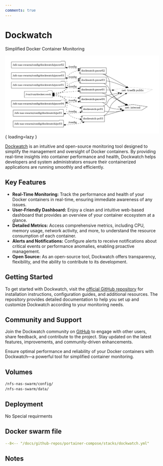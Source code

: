 ```yaml
---
comments: true
---
```


# Dockwatch

Simplified Docker Container Monitoring

![dockwatch diagram](../assets/diagrams/dockwatch.png){ loading=lazy }

[Dockwatch](https://github.com/sourcefuse/dockwatch) is an intuitive and open-source monitoring tool designed to simplify the management and oversight of Docker containers. By providing real-time insights into container performance and health, Dockwatch helps developers and system administrators ensure their containerized applications are running smoothly and efficiently.

## Key Features

- **Real-Time Monitoring:** Track the performance and health of your Docker containers in real-time, ensuring immediate awareness of any issues.
- **User-Friendly Dashboard:** Enjoy a clean and intuitive web-based dashboard that provides an overview of your container ecosystem at a glance.
- **Detailed Metrics:** Access comprehensive metrics, including CPU, memory usage, network activity, and more, to understand the resource consumption of each container.
- **Alerts and Notifications:** Configure alerts to receive notifications about critical events or performance anomalies, enabling proactive management.
- **Open Source:** As an open-source tool, Dockwatch offers transparency, flexibility, and the ability to contribute to its development.

## Getting Started

To get started with Dockwatch, visit the [official GitHub repository](https://github.com/sourcefuse/dockwatch) for installation instructions, configuration guides, and additional resources. The repository provides detailed documentation to help you set up and customize Dockwatch according to your monitoring needs.

## Community and Support

Join the Dockwatch community on [GitHub](https://github.com/sourcefuse/dockwatch) to engage with other users, share feedback, and contribute to the project. Stay updated on the latest features, improvements, and community-driven enhancements.

Ensure optimal performance and reliability of your Docker containers with Dockwatch—a powerful tool for simplified container monitoring.


## Volumes

```bash
/nfs-nas-swarm/config/
/nfs-nas-swarm/data/
```

## Deployment
No Special requirments

## Docker swarm file
``` yaml linenums="1" 
--8<-- "/docs/github-repos/portainer-compose/stacks/dockwatch.yml"
```

## Notes

